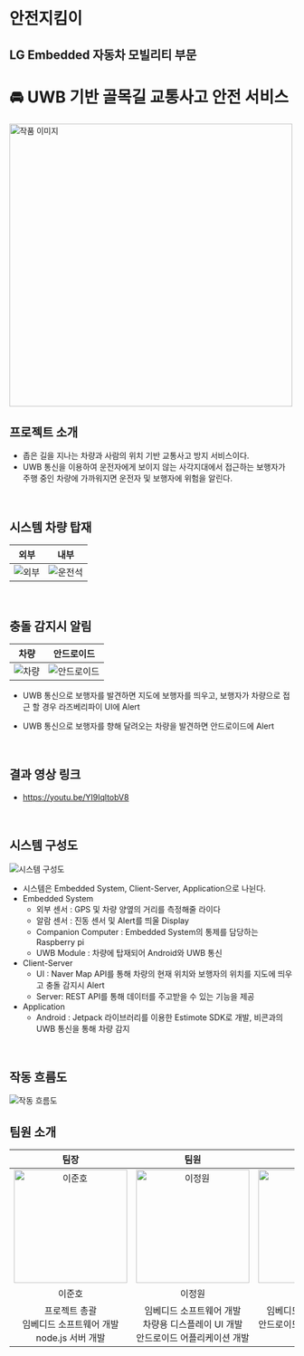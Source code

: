 # 안전지킴이 
## LG Embedded 자동차 모빌리티 부문

# :oncoming_automobile: UWB 기반 골목길 교통사고 안전 서비스

<img src="https://github.com/user-attachments/assets/33c6fc02-52ea-4d9e-8b47-d9e0a2157748" alt="작품 이미지" width="500"/>

## 프로젝트 소개

- 좁은 길을 지나는 차량과 사람의 위치 기반 교통사고 방지 서비스이다.
- UWB 통신을 이용하여 운전자에게 보이지 않는 사각지대에서 접근하는 보행자가 <br> 주행 중인 차량에 가까워지면 운전자 및 보행자에 위험을 알린다.

<br>

## 시스템 차량 탑재

|외부|내부|
|--|--|
|![외부](https://github.com/user-attachments/assets/771d9410-9ce4-4183-8868-b68bb817257d)|![운전석](https://github.com/user-attachments/assets/470ec5cb-fb2b-436b-bd35-7de4fb5298ac)| 

<br>

## 충돌 감지시 알림

|차량|안드로이드|
|--|--|
|![차량](https://github.com/user-attachments/assets/53a661e4-7d08-42da-989e-169b54325579)|![안드로이드](https://github.com/user-attachments/assets/bc348165-383a-4c6b-a226-b7ff979427ac)| 

- UWB 통신으로 보행자를 발견하면 지도에 보행자를 띄우고, 보행자가 차량으로 접근 할 경우 라즈베리파이 UI에 Alert
- UWB 통신으로 보행자를 향해 달려오는 차량을 발견하면 안드로이드에 Alert

  <br>

## 결과 영상 링크 

- https://youtu.be/YI9IqltobV8 

<br>

## 시스템 구성도

![시스템 구성도](https://github.com/user-attachments/assets/d08e80d2-735f-452e-80a7-c464e6cff90e)

- 시스템은 Embedded System, Client-Server, Application으로 나뉜다.
- Embedded System
  - 외부 센서 : GPS 및 차량 양옆의 거리를 측정해줄 라이다
  - 알람 센서 : 진동 센서 및 Alert를 띄울 Display
  - Companion Computer : Embedded System의 통제를 담당하는 Raspberry pi
  - UWB Module : 차량에 탑재되어 Android와 UWB 통신
- Client-Server
  - UI : Naver Map API를 통해 차량의 현재 위치와 보행자의 위치를 지도에 띄우고 충돌 감지시 Alert
  - Server: REST API를 통해 데이터를 주고받을 수 있는 기능을 제공
- Application
  - Android : Jetpack 라이브러리를 이용한 Estimote SDK로 개발, 비콘과의 UWB 통신을 통해 차량 감지

<br>

## 작동 흐름도

![작동 흐름도](https://github.com/user-attachments/assets/a4b3d897-dad1-447f-a5cb-ed6d30118271)

## 팀원 소개

|                                           팀장                                           |                                         팀원                                          |                                         팀원                                          |                                                                                     
| :------------------------------------------------------------------------------------------: | :---------------------------------------------------------------------------------------: | :---------------------------------------------------------------------------------------: | 
| <img src="https://github.com/user-attachments/assets/e4593759-cdc7-41c6-ad17-7bc376cbaba8" width=200px alt="이준호"/> | <img src="https://github.com/user-attachments/assets/ab14c911-fe5e-41c4-9c72-7bc30584ba3c" width=200px alt="이정원"/> | <img src="https://github.com/user-attachments/assets/0a7ec33f-0044-4552-a98e-132eae98942f" width=200px alt="윤정빈"/> |
|                           이준호                          |                           이정원                            |                           윤정빈                            |
|                           프로젝트 총괄 <br> 임베디드 소프트웨어 개발 <br> node.js 서버 개발                         |                           임베디드 소프트웨어 개발 <br> 차량용 디스플레이 UI 개발 <br> 안드로이드 어플리케이션 개발                            |                           임베디드 소프트웨어 개발 <br> 안드로이드 어플리케이션 개발 <br> 형상 관리                            |
